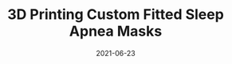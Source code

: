 ---
filename: sleep-apnea
title: 3D Printing Custom Fitted Sleep Apnea Masks
date: "2021-06-23"
duration: "10 mins"
tags: ["Project","3D Printing"]
---